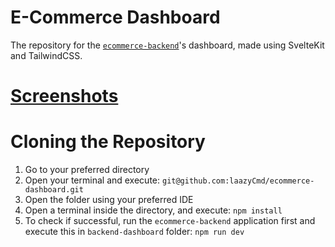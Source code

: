 # E-Commerce Dashboard
The repository for the [`ecommerce-backend`](https://github.com/laazyCmd/ecommerce-backend)'s dashboard, made using SvelteKit and TailwindCSS.

# [Screenshots](https://github.com/laazyCmd/ecommerce-backend/tree/main/screenshots)

# Cloning the Repository
1. Go to your preferred directory
2. Open your terminal and execute: `git@github.com:laazyCmd/ecommerce-dashboard.git`
3. Open the folder using your preferred IDE
4. Open a terminal inside the directory, and execute: `npm install`
5. To check if successful, run the `ecommerce-backend` application first and execute this in `backend-dashboard` folder: `npm run dev`
